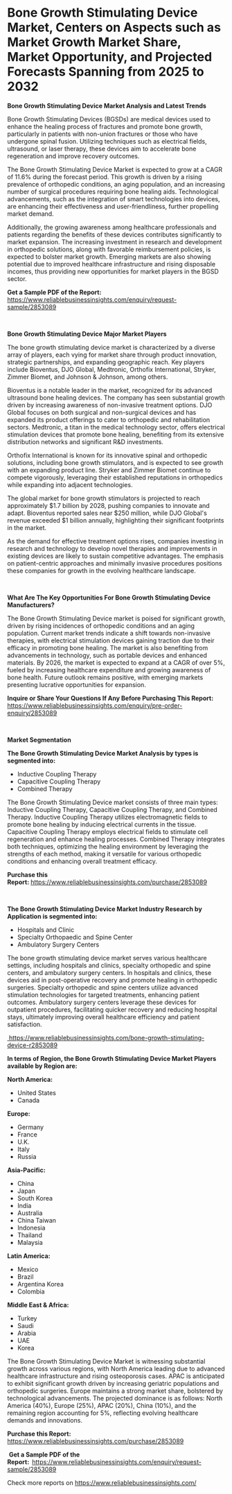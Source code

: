 <p><h1>Bone Growth Stimulating Device Market, Centers on Aspects such as Market Growth Market Share, Market Opportunity, and Projected Forecasts Spanning from 2025 to 2032</h1></p><p><strong>Bone Growth Stimulating Device Market Analysis and Latest Trends</strong></p>
<p><p>Bone Growth Stimulating Devices (BGSDs) are medical devices used to enhance the healing process of fractures and promote bone growth, particularly in patients with non-union fractures or those who have undergone spinal fusion. Utilizing techniques such as electrical fields, ultrasound, or laser therapy, these devices aim to accelerate bone regeneration and improve recovery outcomes.</p><p>The Bone Growth Stimulating Device Market is expected to grow at a CAGR of 11.6% during the forecast period. This growth is driven by a rising prevalence of orthopedic conditions, an aging population, and an increasing number of surgical procedures requiring bone healing aids. Technological advancements, such as the integration of smart technologies into devices, are enhancing their effectiveness and user-friendliness, further propelling market demand. </p><p>Additionally, the growing awareness among healthcare professionals and patients regarding the benefits of these devices contributes significantly to market expansion. The increasing investment in research and development in orthopedic solutions, along with favorable reimbursement policies, is expected to bolster market growth. Emerging markets are also showing potential due to improved healthcare infrastructure and rising disposable incomes, thus providing new opportunities for market players in the BGSD sector.</p></p>
<p><strong>Get a Sample PDF of the Report:&nbsp;</strong> <a href="https://www.reliablebusinessinsights.com/enquiry/request-sample/2853089?utm_campaign=2454&utm_medium=2&utm_source=Github&utm_content=ia&utm_term=11032025&utm_id=bone-growth-stimulating-device">https://www.reliablebusinessinsights.com/enquiry/request-sample/2853089</a></p>
<p>&nbsp;</p>
<p><strong>Bone Growth Stimulating Device Major Market Players</strong></p>
<p><p>The bone growth stimulating device market is characterized by a diverse array of players, each vying for market share through product innovation, strategic partnerships, and expanding geographic reach. Key players include Bioventus, DJO Global, Medtronic, Orthofix International, Stryker, Zimmer Biomet, and Johnson & Johnson, among others.</p><p>Bioventus is a notable leader in the market, recognized for its advanced ultrasound bone healing devices. The company has seen substantial growth driven by increasing awareness of non-invasive treatment options. DJO Global focuses on both surgical and non-surgical devices and has expanded its product offerings to cater to orthopedic and rehabilitation sectors. Medtronic, a titan in the medical technology sector, offers electrical stimulation devices that promote bone healing, benefiting from its extensive distribution networks and significant R&D investments.</p><p>Orthofix International is known for its innovative spinal and orthopedic solutions, including bone growth stimulators, and is expected to see growth with an expanding product line. Stryker and Zimmer Biomet continue to compete vigorously, leveraging their established reputations in orthopedics while expanding into adjacent technologies.</p><p>The global market for bone growth stimulators is projected to reach approximately $1.7 billion by 2028, pushing companies to innovate and adapt. Bioventus reported sales near $250 million, while DJO Global's revenue exceeded $1 billion annually, highlighting their significant footprints in the market.</p><p>As the demand for effective treatment options rises, companies investing in research and technology to develop novel therapies and improvements in existing devices are likely to sustain competitive advantages. The emphasis on patient-centric approaches and minimally invasive procedures positions these companies for growth in the evolving healthcare landscape.</p></p>
<p>&nbsp;</p>
<p><strong>What Are The Key Opportunities For Bone Growth Stimulating Device Manufacturers?</strong></p>
<p><p>The Bone Growth Stimulating Device market is poised for significant growth, driven by rising incidences of orthopedic conditions and an aging population. Current market trends indicate a shift towards non-invasive therapies, with electrical stimulation devices gaining traction due to their efficacy in promoting bone healing. The market is also benefiting from advancements in technology, such as portable devices and enhanced materials. By 2026, the market is expected to expand at a CAGR of over 5%, fueled by increasing healthcare expenditure and growing awareness of bone health. Future outlook remains positive, with emerging markets presenting lucrative opportunities for expansion.</p></p>
<p><strong>Inquire or Share Your Questions If Any Before Purchasing This Report:</strong> <a href="https://www.reliablebusinessinsights.com/enquiry/pre-order-enquiry/2853089?utm_campaign=2454&utm_medium=2&utm_source=Github&utm_content=ia&utm_term=11032025&utm_id=bone-growth-stimulating-device">https://www.reliablebusinessinsights.com/enquiry/pre-order-enquiry/2853089</a></p>
<p>&nbsp;</p>
<p><strong>Market Segmentation</strong></p>
<p><strong>The Bone Growth Stimulating Device Market Analysis by types is segmented into:</strong></p>
<p><ul><li>Inductive Coupling Therapy</li><li>Capacitive Coupling Therapy</li><li>Combined Therapy</li></ul></p>
<p><p>The Bone Growth Stimulating Device market consists of three main types: Inductive Coupling Therapy, Capacitive Coupling Therapy, and Combined Therapy. Inductive Coupling Therapy utilizes electromagnetic fields to promote bone healing by inducing electrical currents in the tissue. Capacitive Coupling Therapy employs electrical fields to stimulate cell regeneration and enhance healing processes. Combined Therapy integrates both techniques, optimizing the healing environment by leveraging the strengths of each method, making it versatile for various orthopedic conditions and enhancing overall treatment efficacy.</p></p>
<p><strong>Purchase this Report:&nbsp;</strong><a href="https://www.reliablebusinessinsights.com/purchase/2853089?utm_campaign=2454&utm_medium=2&utm_source=Github&utm_content=ia&utm_term=11032025&utm_id=bone-growth-stimulating-device">https://www.reliablebusinessinsights.com/purchase/2853089</a></p>
<p>&nbsp;</p>
<p><strong>The Bone Growth Stimulating Device Market Industry Research by Application is segmented into:</strong></p>
<p><ul><li>Hospitals and Clinic</li><li>Specialty Orthopaedic and Spine Center</li><li>Ambulatory Surgery Centers</li></ul></p>
<p><p>The bone growth stimulating device market serves various healthcare settings, including hospitals and clinics, specialty orthopedic and spine centers, and ambulatory surgery centers. In hospitals and clinics, these devices aid in post-operative recovery and promote healing in orthopedic surgeries. Specialty orthopedic and spine centers utilize advanced stimulation technologies for targeted treatments, enhancing patient outcomes. Ambulatory surgery centers leverage these devices for outpatient procedures, facilitating quicker recovery and reducing hospital stays, ultimately improving overall healthcare efficiency and patient satisfaction.</p></p>
<p><a href="https://www.reliablebusinessinsights.com/bone-growth-stimulating-device-r2853089?utm_campaign=2454&utm_medium=2&utm_source=Github&utm_content=ia&utm_term=11032025&utm_id=bone-growth-stimulating-device">&nbsp;https://www.reliablebusinessinsights.com/bone-growth-stimulating-device-r2853089</a></p>
<p><strong>In terms of Region, the Bone Growth Stimulating Device Market Players available by Region are:</strong></p>
<p>
    <p> <strong> North America: </strong>
        <ul>
            <li>United States</li>
            <li>Canada</li>
        </ul>
        </p> 
    <p> <strong> Europe: </strong>
        <ul>
            <li>Germany</li>
            <li>France</li>
            <li>U.K.</li>
            <li>Italy</li>
            <li>Russia</li>
        </ul>
        </p> 
    <p> <strong> Asia-Pacific: </strong>
        <ul>
            <li>China</li>
            <li>Japan</li>
            <li>South Korea</li>
            <li>India</li>
            <li>Australia</li>
            <li>China Taiwan</li>
            <li>Indonesia</li>
            <li>Thailand</li>
            <li>Malaysia</li>
        </ul>
        </p> 
    <p> <strong> Latin America: </strong>
        <ul>
            <li>Mexico</li>
            <li>Brazil</li>
            <li>Argentina Korea</li>
            <li>Colombia</li>
        </ul>
        </p> 
    <p> <strong> Middle East & Africa: </strong>
        <ul>
            <li>Turkey</li>
            <li>Saudi</li>
            <li>Arabia</li>
            <li>UAE</li>
            <li>Korea</li>
        </ul>
    </p>
    </p>
<p><p>The Bone Growth Stimulating Device Market is witnessing substantial growth across various regions, with North America leading due to advanced healthcare infrastructure and rising osteoporosis cases. APAC is anticipated to exhibit significant growth driven by increasing geriatric populations and orthopedic surgeries. Europe maintains a strong market share, bolstered by technological advancements. The projected dominance is as follows: North America (40%), Europe (25%), APAC (20%), China (10%), and the remaining region accounting for 5%, reflecting evolving healthcare demands and innovations.</p></p>
<p><strong>Purchase this Report: </strong><a href="https://www.reliablebusinessinsights.com/purchase/2853089?utm_campaign=2454&utm_medium=2&utm_source=Github&utm_content=ia&utm_term=11032025&utm_id=bone-growth-stimulating-device">https://www.reliablebusinessinsights.com/purchase/2853089</a></p>
<p>&nbsp;<strong>Get a Sample PDF of the Report:&nbsp;&nbsp;</strong><a href="https://www.reliablebusinessinsights.com/enquiry/request-sample/2853089?utm_campaign=2454&utm_medium=2&utm_source=Github&utm_content=ia&utm_term=11032025&utm_id=bone-growth-stimulating-device">https://www.reliablebusinessinsights.com/enquiry/request-sample/2853089</a></p>
<p><strong></strong></p>
<p>Check more reports on <a href="https://www.reliablebusinessinsights.com/?utm_campaign=2454&utm_medium=2&utm_source=Github&utm_content=ia&utm_term=11032025&utm_id=bone-growth-stimulating-device">https://www.reliablebusinessinsights.com/</a></p>